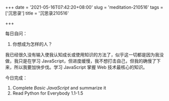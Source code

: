 +++
date = '2021-05-16T07:42:20+08:00'
slug = 'meditation-210516'
tags = ['沉思录']
title = '沉思录210516'

+++

每日自问：

1. 你想成为怎样的人？

我已经很久没有输入使我认知成长或使用知识的方法了，似乎这一切都是因为我没做，我只是在学习 JavaScript，但进度缓慢，我不想打击自己，但我的确慢了下来，所以我要加快步伐。学习 JavaScript 掌握 Web 技术最核心的知识。

今日完成：

1. Complete _Basic JavaScript_ and summarize it
2. Read Python for Everybody 1.1-1.5
